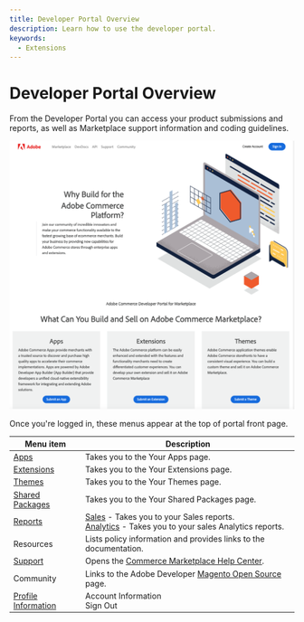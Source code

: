 ```yaml
---
title: Developer Portal Overview
description: Learn how to use the developer portal.
keywords:
  - Extensions
---
```


# Developer Portal Overview

From the Developer Portal you can access your product submissions and reports, as well as Marketplace support information and coding guidelines.

![](../sellers/_images/developer-portal.png)

Once you're logged in, these menus appear at the top of portal front page.

|Menu item|Description|
|--- |--- |
|[Apps](apps.md)|Takes you to the Your Apps page.|
|[Extensions](extensions.md)|Takes you to the Your Extensions page.|
|[Themes](themes.md)|Takes you to the Your Themes page.|
|[Shared Packages](shared-packages.md)|Takes you to the Your Shared Packages page.|
|[Reports](sales.md)|[Sales](sales.md) - Takes you to your Sales reports.<br/>[Analytics](analytics.md) - Takes you to your sales Analytics reports.|
|Resources|Lists policy information and provides links to the documentation.|
|[Support](https://commercemarketplace-support.adobe.com/hc/en-us)|Opens the [Commerce Marketplace Help Center](https://commercemarketplace-support.adobe.com/hc/en-us).|
|Community|Links to the Adobe Developer [Magento Open Source](https://developer.adobe.com/open/magento) page. |
|[Profile Information](profile-information.md)|Account Information<br/>Sign Out|
